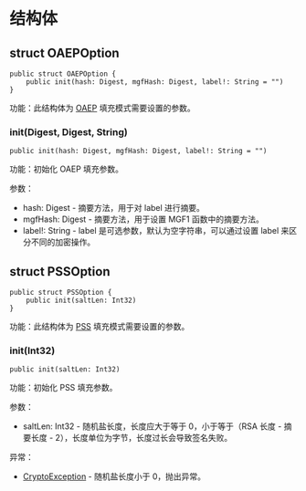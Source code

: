 # 结构体

## struct OAEPOption

```cangjie
public struct OAEPOption {
    public init(hash: Digest, mgfHash: Digest, label!: String = "")
}
```

功能：此结构体为 [OAEP](./keys_package_enums.md#enum-padoption)  填充模式需要设置的参数。

### init(Digest, Digest, String)

```cangjie
public init(hash: Digest, mgfHash: Digest, label!: String = "")
```

功能：初始化 OAEP 填充参数。

参数：

- hash: Digest - 摘要方法，用于对 label 进行摘要。
- mgfHash: Digest - 摘要方法，用于设置 MGF1 函数中的摘要方法。
- label!: String - label 是可选参数，默认为空字符串，可以通过设置 label 来区分不同的加密操作。

## struct PSSOption

```cangjie
public struct PSSOption {
    public init(saltLen: Int32)
}
```

功能：此结构体为 [PSS](./keys_package_enums.md#enum-padoption) 填充模式需要设置的参数。

### init(Int32)

```cangjie(Int32)
public init(saltLen: Int32)
```

功能：初始化 PSS 填充参数。

参数：

- saltLen: Int32 - 随机盐长度，长度应大于等于 0，小于等于（RSA 长度 - 摘要长度 - 2），长度单位为字节，长度过长会导致签名失败。

异常：

- [CryptoException](../../common/crypto_common_package_api/crypto_common_package_exceptions.md#class-cryptoexception) - 随机盐长度小于 0，抛出异常。
